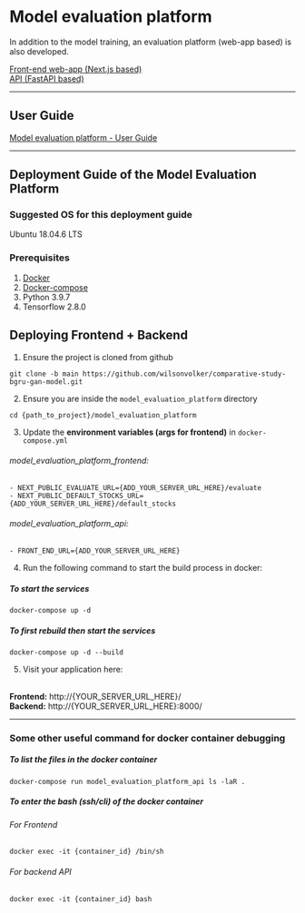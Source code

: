 # Model evaluation platform
In addition to the model training, an evaluation platform (web-app based) is also developed. 

[Front-end web-app (Next.js based)](web-app)
<br/>
[API (FastAPI based)](api)

<hr/>

## User Guide
[Model evaluation platform - User Guide](USER_GUIDE.md)

<hr/>

## Deployment Guide of the Model Evaluation Platform

### Suggested OS for this deployment guide
Ubuntu 18.04.6 LTS

### Prerequisites
1. [Docker](https://www.digitalocean.com/community/tutorials/how-to-install-and-use-docker-on-ubuntu-20-04)
2. [Docker-compose](https://docs.docker.com/compose/install/)
3. Python 3.9.7
4. Tensorflow 2.8.0

## Deploying Frontend + Backend
1. Ensure the project is cloned from github <br/>
```console
git clone -b main https://github.com/wilsonvolker/comparative-study-bgru-gan-model.git
```
2. Ensure you are inside the `model_evaluation_platform` directory
```console
cd {path_to_project}/model_evaluation_platform
```
3. Update the <b>environment variables (args for frontend)</b> in `docker-compose.yml`
###### model_evaluation_platform_frontend:
```console
- NEXT_PUBLIC_EVALUATE_URL={ADD_YOUR_SERVER_URL_HERE}/evaluate
- NEXT_PUBLIC_DEFAULT_STOCKS_URL={ADD_YOUR_SERVER_URL_HERE}/default_stocks
```
###### model_evaluation_platform_api:
```console
- FRONT_END_URL={ADD_YOUR_SERVER_URL_HERE}
```
4. Run the following command to start the build process in docker:
##### To start the services
```console
docker-compose up -d
```

##### To first rebuild then start the services
```console
docker-compose up -d --build
```
5. Visit your application here:
<br/>
<b>Frontend:</b> http://{YOUR_SERVER_URL_HERE}/
<br/>
<b>Backend:</b> http://{YOUR_SERVER_URL_HERE}:8000/

<hr/>

### Some other useful command for docker container debugging

##### To list the files in the docker container
```console
docker-compose run model_evaluation_platform_api ls -laR .
```

##### To enter the bash (ssh/cli) of the docker container
###### For Frontend
```console
docker exec -it {container_id} /bin/sh
```
###### For backend API
```console
docker exec -it {container_id} bash
```
